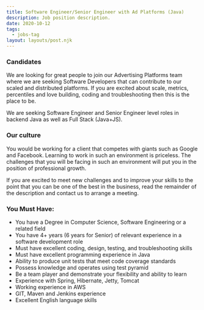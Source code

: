 ```yaml
---
title: Software Engineer/Senior Engineer with Ad Platforms (Java)
description: Job position description.
date: 2020-10-12
tags:
  - jobs-tag
layout: layouts/post.njk
---
```



### Candidates

We are looking for great people to join our Advertising Platforms team where we are seeking Software Developers that can contribute to our scaled and distributed platforms. If you are excited about scale, metrics, percentiles and love building, coding and troubleshooting then this is the place to be.

We are seeking Software Engineer and Senior Engineer level roles in backend Java as well as Full Stack (Java+JS).

### Our culture
You would be working for a client that competes with giants such as Google and Facebook. Learning to work in such an environment is priceless. The challenges that you will be facing in such an environment will put you in the position of professional growth.

If you are excited to meet new challenges and to improve your skills to the point that you can be one of the best in the business, read the remainder of the description and contact us to arrange a meeting.

### You Must Have:
* You have a Degree in Computer Science, Software Engineering or a related field
* You have 4+ years (6 years for Senior) of relevant experience in a software development role
* Must have excellent coding, design, testing, and troubleshooting skills
* Must have excellent programming experience in Java
* Ability to produce unit tests that meet code coverage standards
* Possess knowledge and operates using test pyramid
* Be a team player and demonstrate your flexibility and ability to learn
* Experience with Spring, Hibernate, Jetty, Tomcat
* Working experience in AWS
* GIT, Maven and Jenkins experience
* Excellent English language skills